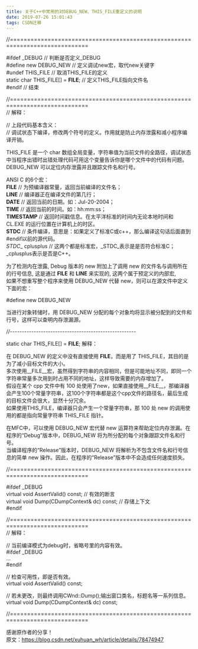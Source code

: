 ```yaml
---
title: 关于C++中常用的对DEBUG_NEW、THIS_FILE重定义的说明
date: 2019-07-26 15:01:43
tags: CSDN迁移
---
```

   //=============================================================================

 #ifdef _DEBUG // 判断是否定义_DEBUG  
 #define new DEBUG_NEW // 定义调试new宏，取代new关键字  
 #undef THIS_FILE // 取消THIS_FILE的定义  
 static char THIS_FILE[] = __FILE__; // 定义THIS_FILE指向文件名  
 #endif // 结束

 //=============================================================================  
 // 解释：

 // 上段代码基本含义：  
 // 调试状态下编译，修改两个符号的定义。作用就是防止内存泄露和减小程序编译开销。

 THIS_FILE 是一个 char 数组全局变量，字符串值为当前文件的全路径，调试状态中当程序出错时出错处理代码可用这个变量告诉你是哪个文件中的代码有问题。  
 DEBUG_NEW 可以定位内存泄露并且跟踪文件名和行号。

 ANSI C 的6个宏：  
 __FILE__ // 为预编译器常量，返回当前编译的文件名；  
 __LINE__ // 编译器正在编译文件的第几行；  
 __DATE__ // 返回当前的日期。如：Jul-20-2004；  
 __TIME__ // 返回当前的时间。如：hh:mm:ss；   
 __TIMESTAMP__ // 返回时间戳信息。在太平洋标准的时间内无论本地时间和 CL.EXE 的运行位置在计算机上的时区。  
 __STDC__ // 条件编译，意思是：如果定义了标准C或c++，那么编译这句话后面直到#endif以前的源代码。  
 _STDC__ cplusplus // 这两个都是标准宏，_STDC_表示是是否符合标准C；_cplusplus表示是否是C++。

 为了检测内在泄露, Debug 版本的 new 附加上了调用 new 的文件名与调用所在的行号信息, 这是通过 __FILE__ 和 __LINE__ 来实现的, 这两个属于预定义的内部宏,  
 如果不想重写整个程序来使用 DEBUG_NEW 代替 new，则可以在源文件中定义下面的宏：

 #define new DEBUG_NEW

 当进行对象转储时，用 DEBUG_NEW 分配的每个对象均将显示被分配到的文件和行号，这样可以查明内存泄漏源。

 //-----------------------------------------------------

 static char THIS_FILE[] = __FILE__; 解释：

 在 DEBUG_NEW 的定义中没有直接使用 __FILE__，而是用了 THIS_FILE，其目的是为了减小目标文件的大小。  
 多次使用__FILE__宏，虽然得到字符串的内容相同，但是可能地址不同，即同一个字符串常量多次用到时占用不同的地址，这样导致需要的内存增加了。  
 假设在某个 cpp 文件中有 100 处使用了new，如果直接使用__FILE__，那编译器会产生100个常量字符串，这100个字符串都是这个cpp文件的路径名，最后生成的目标文件会很大，显然十分冗余。  
 如果使用THIS_FILE，编译器只会产生一个常量字符串，那 100 处 new 的调用使用的都是指向常量字符串 THIS_FILE 指针。

 在MFC中，可以使用 DEBUG_NEW 宏代替 new 运算符来帮助定位内存泄漏。在程序的“Debug”版本中，DEBUG_NEW 将为所分配的每个对象跟踪文件名和行号。  
 当编译程序的“Release”版本时，DEBUG_NEW 将解析为不包含文件名和行号信息的简单 new 操作。因此，在程序的“Release”版本中不会造成任何速度损失。

 //=============================================================================

 #ifdef _DEBUG  
 virtual void AssertValid() const; // 有效的断言  
 virtual void Dump(CDumpContext& dc) const; // 存储上下文  
 #endif

 //=============================================================================  
 // 解释：

 // 当前编译模式为debug时，省略号里的内容有效。  
 #ifdef _DEBUG  
 ...  
 #endif

 // 检查可用性，即是否有效。  
 virtual void AssertValid() const;

 // 若未更改，则最终调用CWnd::Dump();输出窗口类名，标题名等一系列信息。  
 virtual void Dump(CDumpContext& dc) const; 

 //=============================================================================

 感谢原作者的分享！  
 原文：https://blog.csdn.net/xuhuan_wh/article/details/78474947   
 

   
 